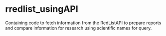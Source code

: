 # rredlist_usingAPI
Containing code to fetch information from the RedListAPI to prepare reports and compare information for research using scientific names for query.
